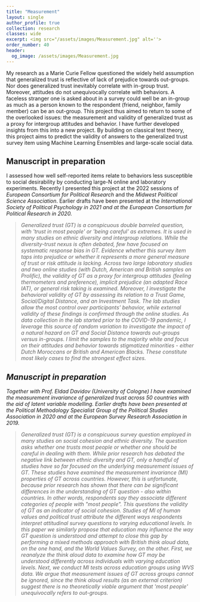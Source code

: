 ```yaml
---
title: "Measurement"
layout: single
author_profile: true
collection: research
classes: wide
excerpt: <img src="/assets/images/Measurement.jpg" alt=''>
order_number: 40
header: 
  og_image: /assets/images/Measurement.jpg
---
```


My research as a Marie Curie Fellow questioned the widely held assumption that generalized trust is reflective of lack of prejudice towards out-groups. Nor does generalized trust inevitably correlate with in-group trust. Moreover, attitudes do not unequivocally correlate with behaviors. A faceless stranger one is asked about in a survey could well be an in-group as much as a person known to the respondent (friend, neighbor, family member) can be an out-group. This project thus aimed to return to some of the overlooked issues: the measurement and validity of generalized trust as a proxy for intergroup attitudes and behavior. I have further developed insights from this into a new project. By building on classical test theory, this project aims to predict the validity of answers to the generalized trust survey item using Machine Learning Ensembles and large-scale social data. 

## Manuscript in preparation

I assessed how well self-reported items relate to behaviors less susceptible to social desirability by conducting large-N online and laboratory experiments. Recently I presented this project at the 2022 sessions of <i>European Consortium for Political Research</i> and the <i>Midwest Political Science Association</i>. Earlier drafts have been presented at the <i>International Society of Political Psychology in 2021 and at the <i>European Consortium for Political Research</i> in 2020.

>Generalized trust (GT) is a conspicuous double barreled question, with 'trust in most people' or 'being careful' as extremes. It is used in many studies on ethnic diversity and intergroup relations. While the diversity-trust nexus is often debated, few have focused on systematic response bias in GT. Evidence whether this survey item taps into prejudice or whether it represents a more general measure of trust or risk attitude is lacking. Across two large laboratory studies and two online studies (with Dutch, American and British samples on Prolific), the validity of GT as a proxy for intergroup attitudes (feeling thermometers and preference), implicit prejudice (an adapted Race IAT), or general risk taking is examined. Moreover, I investigate the behavioral validity of GT by assessing its relation to a Trust Game, Social/Digital Distance, and an Investment Task. The lab studies allow the most control over participants' behavior, while external validity of these findings is confirmed through the online studies. As data collection in the lab started prior to the COVID-19 pandemic, I leverage this source of random variation to investigate the impact of a natural hazard on GT and Social Distance towards out-groups versus in-groups. I limit the samples to the majority white and focus on their attitudes and behavior towards stigmatized minorities - either Dutch Moroccans or British and American Blacks. These constitute most likely cases to find the strongest effect sizes.

## Manuscript in preparation

Together with Prof. Eldad Davidov (University of Cologne) I have examined the measurement invariance of generalized trust across 50 countries with the aid of latent variable modelling. Earlier drafts have been presented at the <i>Political Methodology Specialist Group of the Political Studies Association</i> in 2020 and at the <i>European Survey Research Association</i> in 2019.

>Generalized trust (GT) is a conspicuous survey question employed in many studies on social cohesion and ethnic diversity. The question asks whether one trusts most people or whether one should be careful in dealing with them. While prior research has debated the negative link between ethnic diversity and GT, only a handful of studies have so far focused on the underlying measurement issues of GT. These studies have examined the measurement invariance (MI) properties of GT across countries. However, this is unfortunate, because prior research has shown that there can be significant differences in the understanding of GT question - also within countries. In other words, respondents say they associate different categories of people with "most people". This questions the validity of GT as an indicator of social cohesion. Studies of MI of human values and political trust attribute the different ways respondents interpret attitudinal survey questions to varying educational levels. In this paper we similarly propose that education may influence the way GT question is understood and attempt to close this gap by performing a mixed methods approach with British think aloud data, on the one hand, and the World Values Survey, on the other. First, we reanalyze the think aloud data to examine how GT may be understood differently across individuals with varying education levels. Next, we conduct MI tests across education groups using WVS data. We argue that measurement issues of GT across groups cannot be ignored, since the think aloud results (as an external criterion) suggest there is no theoretically viable argument that 'most people' unequivocally refers to out-groups.
